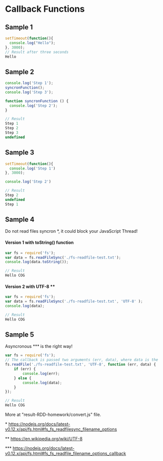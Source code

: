 # Callback Functions

## Sample 1
```javascript
setTimeout(function(){ 
  console.log("Hello"); 
}, 3000);
// Result after three seconds
Hello
```

## Sample 2
```javascript
console.log('Step 1');
syncronFunction();
console.log('Step 3');

function syncronFunction () {
  console.log('Step 2');
}

// Result
Step 1
Step 2
Step 3
undefined
```

## Sample 3
```javascript
setTimeout(function(){ 
  console.log('Step 1')
}, 3000);

console.log('Step 2')

// Result
Step 2
undefined
Step 1
```

## Sample 4
 Do not read files syncron *, it could block your JavaScript Thread!
#### Version 1 with toString() function
```javascript
var fs = require('fs');
var data = fs.readFileSync('./fs-readfile-test.txt'); 
console.log(data.toString());

// Result
Hello COG
```

#### Version 2 with UTF-8 **
```javascript
var fs = require('fs');
var data = fs.readFileSync('./fs-readfile-test.txt', 'UTF-8' );
console.log(data);

// Result
Hello COG
```

## Sample 5
Asyncronous *** is the right way!
```javascript
var fs = require('fs');
// The callback is passed two arguments (err, data), where data is the contents of the file.
fs.readFile('./fs-readfile-test.txt', 'UTF-8', function (err, data) {
    if (err) {
        console.log(err);
    } else {
        console.log(data);
    }
});

// Result
Hello COG
```

More at "result-RDD-homework/convert.js" file.


\* https://nodejs.org/docs/latest-v0.12.x/api/fs.html#fs_fs_readfilesync_filename_options
 
\** https://en.wikipedia.org/wiki/UTF-8

\*** https://nodejs.org/docs/latest-v0.12.x/api/fs.html#fs_fs_readfile_filename_options_callback

